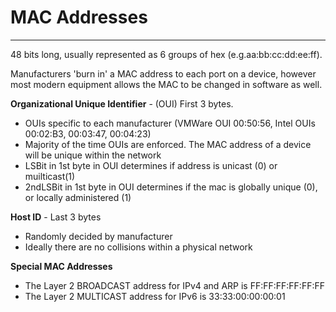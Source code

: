# MAC Addresses

---

48 bits long, usually represented as 6 groups of hex \(e.g.aa:bb:cc:dd:ee:ff\).

Manufacturers 'burn in' a MAC address to each port on a device, however most modern equipment allows the MAC to be changed in software as well.

**Organizational Unique Identifier** - \(OUI\) First 3 bytes.

* OUIs specific to each manufacturer \(VMWare OUI 00:50:56, Intel OUIs 00:02:B3, 00:03:47, 00:04:23\)
* Majority of the time OUIs are enforced. The MAC address of a device will be unique within the network
* LSBit in 1st byte in OUI determines if address is unicast \(0\) or muilticast\(1\)
* 2ndLSBit in 1st byte in OUI determines if the mac is globally unique \(0\), or locally administered \(1\)

**Host ID** - Last 3 bytes

* Randomly decided by manufacturer
* Ideally there are no collisions within a physical network

**Special MAC Addresses**

* The Layer 2 BROADCAST address for IPv4 and ARP is FF:FF:FF:FF:FF:FF
* The Layer 2 MULTICAST address for IPv6 is 33:33:00:00:00:01



